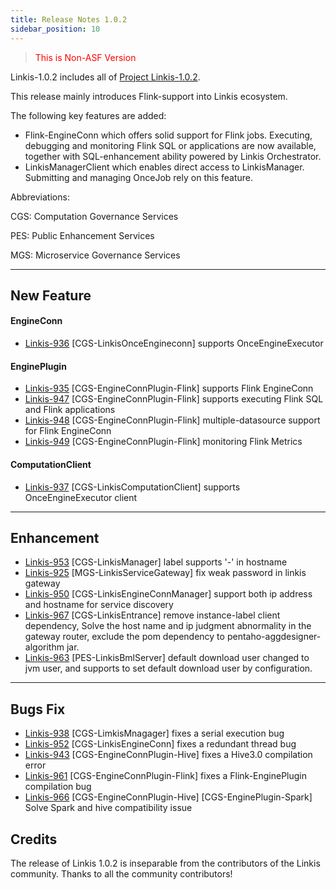 ```yaml
---
title: Release Notes 1.0.2
sidebar_position: 10
--- 
```

><font color='red'> This is Non-ASF Version </font>

Linkis-1.0.2 includes all of [Project Linkis-1.0.2](https://github.com/apache/incubator-linkis/projects/11).

This release mainly introduces Flink-support into Linkis ecosystem. 

The following key features are added: 
* Flink-EngineConn which offers solid support for Flink jobs. Executing, debugging and monitoring Flink SQL or applications are now available, together with SQL-enhancement ability powered by Linkis Orchestrator.
* LinkisManagerClient which enables direct access to LinkisManager.  Submitting and managing OnceJob rely on this feature.


Abbreviations:

CGS: Computation Governance Services

PES: Public Enhancement Services

MGS: Microservice Governance Services

---

## New Feature

#### EngineConn
* [Linkis-936](https://github.com/apache/incubator-linkis/pull/936)  [CGS-LinkisOnceEngineconn] supports OnceEngineExecutor

#### EnginePlugin
* [Linkis-935](https://github.com/apache/incubator-linkis/pull/935)  [CGS-EngineConnPlugin-Flink] supports Flink EngineConn
* [Linkis-947](https://github.com/apache/incubator-linkis/pull/947)  [CGS-EngineConnPlugin-Flink] supports executing Flink SQL and Flink applications
* [Linkis-948](https://github.com/apache/incubator-linkis/pull/948)  [CGS-EngineConnPlugin-Flink] multiple-datasource support for Flink EngineConn
* [Linkis-949](https://github.com/apache/incubator-linkis/pull/949)  [CGS-EngineConnPlugin-Flink] monitoring Flink Metrics

#### ComputationClient
* [Linkis-937](https://github.com/apache/incubator-linkis/pull/937)  [CGS-LinkisComputationClient] supports OnceEngineExecutor client

---

## Enhancement
* [Linkis-953](https://github.com/apache/incubator-linkis/pull/953)  [CGS-LinkisManager] label supports '-' in hostname
* [Linkis-925](https://github.com/apache/incubator-linkis/pull/925)  [MGS-LinkisServiceGateway] fix weak password in linkis gateway 
* [Linkis-950](https://github.com/apache/incubator-linkis/pull/950)  [CGS-LinkisEngineConnManager] support both ip address and hostname for service discovery
* [Linkis-967](https://github.com/apache/incubator-linkis/pull/967) [CGS-LinkisEntrance] remove instance-label client dependency, Solve the host name and ip judgment abnormality in the gateway router, exclude the pom dependency to pentaho-aggdesigner-algorithm jar.
* [Linkis-963](https://github.com/apache/incubator-linkis/pull/963)  [PES-LinkisBmlServer] default download user changed to jvm user, and supports to set default download user by configuration.

---
## Bugs Fix

* [Linkis-938](https://github.com/apache/incubator-linkis/pull/938)  [CGS-LimkisMnagager] fixes a serial execution bug
* [Linkis-952](https://github.com/apache/incubator-linkis/pull/952)  [CGS-LinkisEngineConn] fixes a redundant thread bug
* [Linkis-943](https://github.com/apache/incubator-linkis/pull/943)  [CGS-EngineConnPlugin-Hive] fixes a Hive3.0 compilation error
* [Linkis-961](https://github.com/apache/incubator-linkis/pull/961)  [CGS-EngineConnPlugin-Flink] fixes a Flink-EnginePlugin compilation bug
* [Linkis-966](https://github.com/apache/incubator-linkis/pull/966)  [CGS-EngineConnPlugin-Hive] [CGS-EnginePlugin-Spark] Solve Spark and hive compatibility issue

## Credits  

The release of Linkis 1.0.2 is inseparable from the contributors of the Linkis community. Thanks to all the community contributors! 

